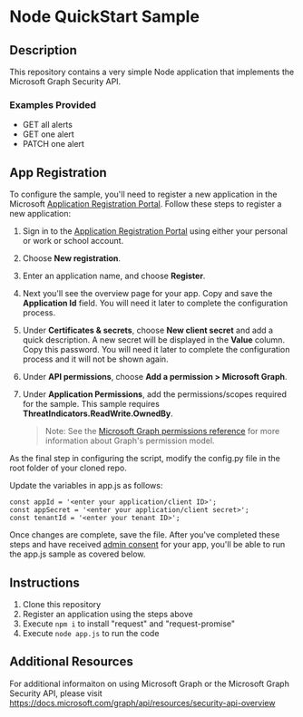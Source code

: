 # Node QuickStart Sample

## Description
This repository contains a very simple Node application that implements the Microsoft Graph Security API.

### Examples Provided
- GET all alerts
- GET one alert
- PATCH one alert

## App Registration
To configure the sample, you'll need to register a new application in the Microsoft [Application Registration Portal](https://go.microsoft.com/fwlink/?linkid=2083908).
Follow these steps to register a new application:
1. Sign in to the [Application Registration Portal](https://go.microsoft.com/fwlink/?linkid=2083908) using either your personal or work or school account.

2. Choose **New registration**.

3. Enter an application name, and choose **Register**.

4. Next you'll see the overview page for your app. Copy and save the **Application Id** field. You will need it later to complete the configuration process.

5. Under **Certificates & secrets**, choose **New client secret** and add a quick description. A new secret will be displayed in the **Value** column. Copy this password. You will need it later to complete the configuration process and it will not be shown again.

6. Under **API permissions**, choose **Add a permission > Microsoft Graph**.

1. Under **Application Permissions**, add the permissions/scopes required for the sample. This sample requires **ThreatIndicators.ReadWrite.OwnedBy**.
    >Note: See the [Microsoft Graph permissions reference](https://developer.microsoft.com/en-us/graph/docs/concepts/permissions_reference) for more information about Graph's permission model.

As the final step in configuring the script, modify the config.py file in the root folder of your cloned repo.

Update the variables in app.js as follows:
```
const appId = '<enter your application/client ID>';
const appSecret = '<enter your application/client secret>';
const tenantId = '<enter your tenant ID>';
```
Once changes are complete, save the file. After you've completed these steps and have received [admin consent](https://github.com/microsoftgraph/python-security-rest-sample#Get-Admin-consent-to-view-Security-data) for your app, you'll be able to run the app.js sample as covered below.

## Instructions
1) Clone this repository
2) Register an application using the steps above
3) Execute `npm i` to install "request" and "request-promise"
3) Execute `node app.js` to run the code

## Additional Resources
For additional informaiton on using Microsoft Graph or the Microsoft Graph Security API, please visit <https://docs.microsoft.com/graph/api/resources/security-api-overview>
